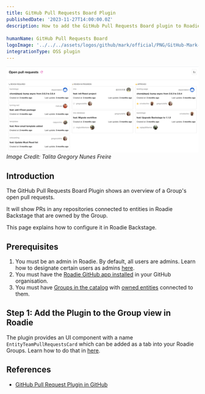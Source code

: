 ```yaml
---
title: GitHub Pull Requests Board Plugin
publishedDate: '2023-11-27T14:00:00.0Z'
description: How to add the GitHub Pull Requests Board plugin to Roadie.

humanName: GitHub Pull Requests Board
logoImage: '../../../assets/logos/github/mark/official/PNG/GitHub-Mark-120px-plus.png'
integrationType: OSS plugin
---
```


![GitHub Pull Requests Board Plugin](./github-pr-board.png)
*Image Credit: Talita Gregory Nunes Freire*
## Introduction

The GitHub Pull Requests Board Plugin shows an overview of a Group's open pull requests. 

It will show PRs in any repositories connected to entities in Roadie Backstage that are owned by the Group.

This page explains how to configure it in Roadie Backstage.

## Prerequisites

1. You must be an admin in Roadie. By default, all users are admins. Learn how to designate certain users as admins [here](/docs/getting-started/assigning-admins/).
2. You must have the [Roadie GitHub app installed](/docs/getting-started/adding-a-catalog-item/) in your GitHub organisation.
3. You must have [Groups in the catalog](/docs/getting-started/teams/#creating-users-and-groups) with [owned entities](https://backstage.io/docs/features/software-catalog/descriptor-format/#specowner-required) connected to them. 

## Step 1: Add the Plugin to the Group view in Roadie

The plugin provides an UI component with a name `EntityTeamPullRequestsCard` which can be added as a tab into your Roadie Groups. Learn how to do that in [here](/docs/details/updating-the-ui/).


## References

- [GitHub Pull Request Plugin in GitHub](https://github.com/backstage/community-plugins/tree/main/workspaces/github-pull-requests-board/plugins/github-pull-requests-board)
